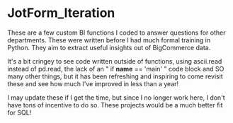 # JotForm_Iteration

These are a few custom BI functions I coded to answer questions for other departments. These were written before I had much formal training in Python. They aim to extract useful insights out of BigCommerce data.

It's a bit cringey to see code written outside of functions, using ascii.read instead of pd.read, the lack of an " if __name__ == 'main' " code block and SO many other things, but it has been refreshing and inspiring to come revisit these and see how much I've improved in less than a year!

I may update these if I get the time, but since I no longer work here, I don't have tons of incentive to do so. These projects would be a much better fit for SQL!
